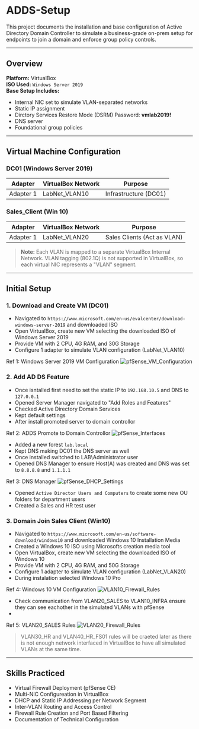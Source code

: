 # ADDS-Setup

This project documents the installation and base configuration of Active Directory Domain Controller to simulate a business-grade on-prem setup for endpoints to join a domain and enforce group policy controls.

---

## Overview
**Platform:** VirtualBox  
**ISO Used:** `Windows Server 2019`  
**Base Setup Includes:**
- Internal NIC set to simulate VLAN-separated networks
- Static IP assignment
- Dirctory Services Restore Mode (DSRM) Password: **vmlab2019!**
- DNS server
- Foundational group policies

---

## Virtual Machine Configuration  

### DC01 (Windows Server 2019)
|  Adapter  | VirtualBox Network  | Purpose           |
|-----------|---------------------|-------------------|
| Adapter 1 | LabNet_VLAN10   | Infrastructure (DC01) |

### Sales_Client (Win 10)
|  Adapter  | VirtualBox Network  | Purpose           |
|-----------|---------------------|-------------------|
| Adapter 1 | LabNet_VLAN20   | Sales Clients (Act as VLAN) |

> **Note:** Each VLAN is mapped to a separate VirtualBox Internal Network. VLAN tagging (802.1Q) is not supported in VirtualBox, so each virtual NIC represents a "VLAN" segment.

---

## Initial Setup

### 1. Download and Create VM (DC01)
 - Navigated to `https://www.microsoft.com/en-us/evalcenter/download-windows-server-2019` and downloaded ISO
 - Open VirtualBox, create new VM selecting the downloaded ISO of Windows Server 2019
 - Provide VM with 2 CPU, 4G RAM, and 30G Storage
 - Configure 1 adapter to simulate VLAN configuration (LabNet_VLAN10)

Ref 1: Windows Server 2019 VM Configuration
![pfSense_VM_Configuration](https://github.com/user-attachments/assets/156e5807-00e6-44d6-a6dc-a0040d144a96)

### 2. Add AD DS Feature
 - Once isntalled first need to set the static IP to `192.168.10.5` and DNS to `127.0.0.1`
 - Opened Server Manager navigated to "Add Roles and Features"
 - Checked Active Directory Domain Services
 - Kept default settings
 - After install promoted server to domain controllor

Ref 2: ADDS Promote to Domain Controllor
![pfSense_Interfaces](https://github.com/user-attachments/assets/0bd3cb82-8197-439a-81f2-bb0ad15e4586)

 - Added a new forest `lab.local`
 - Kept DNS making DC01 the DNS server as well
 - Once installed switched to LAB\Administrator user
 - Opened DNS Manager to ensure Host(A) was created and DNS was set to `8.8.8.8` and `1.1.1.1`

Ref 3: DNS Manager
![pfSense_DHCP_Settings](https://github.com/user-attachments/assets/61a727a4-0ae7-417a-9459-c381c105d27b)

 - Opened `Active Director Users and Computers` to create some new OU folders for department users
 - Created a Sales and HR test user


### 3. Domain Join Sales Client (Win10)
 - Navigated to `https://www.microsoft.com/en-us/software-download/windows10` and downloaded Windows 10 Installation Media
 - Created a Windows 10 ISO using Microsofts creation media tool
 - Open VirtualBox, create new VM selecting the downloaded ISO of Windows 10
 - Provide VM with 2 CPU, 4G RAM, and 50G Storage
 - Configure 1 adapter to simulate VLAN configuration (LabNet_VLAN20)
 - During instalation selected Windows 10 Pro

Ref 4: Windows 10 VM Configuration
![VLAN10_Firewall_Rules](https://github.com/user-attachments/assets/9fee0708-fdea-4e20-b7f9-78a4211f25f0)

- Check communication from VLAN20_SALES to VLAN10_INFRA ensure they can see eachother in the simulated VLANs with pfSense
- 

Ref 5: VLAN20_SALES Rules
![VLAN20_Firewall_Rules](https://github.com/user-attachments/assets/7fe51df3-1cf0-47a2-868f-3efa058281cd)

> VLAN30_HR and VLAN40_HR_FS01 rules will be craeted later as there is not enough network interfaced in VirtualBox to have all simulated VLANs at the same time. 
---

##  Skills Practiced

- Virtual Firewall Deployment (pfSense CE)
- Multi-NIC Configureation in VirtualBox
- DHCP and Static IP Addressing per Network Segment
- Inter-VLAN Routing and Access Control
- Firewall Rule Creation and Port Based Filtering
- Documentation of Technical Configuration
